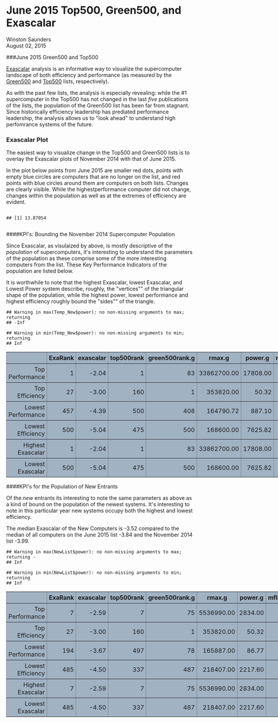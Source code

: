 # June 2015 Top500, Green500, and Exascalar
Winston Saunders  
August 02, 2015  

###June 2015 Green500 and Top500

[Exascalar](http://www.datacenterknowledge.com/archives/2012/07/10/june-2012-exascalar-efficiency-dominates-hpc/) analysis is an informative way to visualize the supercomputer landscape of both efficiency and performance (as measured by the [Green500](http:\\green500.org) and [Top500](http:\\top500.org) lists, respectively). 

As with the past few lists, the analysis is especially revealing: while the #1 supercomputer in the Top500 has not changed in the last _five_ publications of the lists, the population of the Green500 list has been far from stagnant. Since historically efficiency leadership has prediated performance leadership, the analysis allows us to "look ahead" to understand high perfomrance systems of the future. 










### Exascalar Plot 

The easiest way to visualize change in the Top500 and Green500 lists is to overlay the Exascalar plots of November 2014 with that of June 2015.  

In the plot below points from June 2015 are smaller red dots, points with empty blue circles are computers that are no longer on the list, and red points with blue circles around them are computers on both lists. Changes are clearly visible. While the highestperformance computer did not change, changes within the population as well as at the extremes of efficiency are evident.   

<img src="Exascalar_Visualization_July_2015_Rev3_files/figure-html/unnamed-chunk-3-1.png" title="" alt="" style="display: block; margin: auto;" /><img src="Exascalar_Visualization_July_2015_Rev3_files/figure-html/unnamed-chunk-3-2.png" title="" alt="" style="display: block; margin: auto;" /><img src="Exascalar_Visualization_July_2015_Rev3_files/figure-html/unnamed-chunk-3-3.png" title="" alt="" style="display: block; margin: auto;" />

```
## [1] 13.87054
```

<img src="Exascalar_Visualization_July_2015_Rev3_files/figure-html/unnamed-chunk-3-4.png" title="" alt="" style="display: block; margin: auto;" />

<img src="Exascalar_Visualization_July_2015_Rev3_files/figure-html/unnamed-chunk-4-1.png" title="" alt="" style="display: block; margin: auto;" />

####KPI's: Bounding the November 2014 Supercomputer Population

Since Exascalar, as visulaized by above, is mostly descriptive of the _population_ of supercomputers, it's interesting to understand the parameters of the population as these comprise some of the more interesting computers from the list. These Key Performance Indicators of the population are listed below.  

It is worthwhile to note that the highest Exascalar, lowest Exascalar, and Lowest Power system describe, roughly, the "vertices"" of the triangular shape of the population, while the highest power, lowest performance and highest efficiency roughly bound the "sides"" of the triangle.  
 


```
## Warning in max(Temp_New$power): no non-missing arguments to max; returning
## -Inf
```

```
## Warning in min(Temp_New$power): no non-missing arguments to min; returning
## Inf
```

<!-- html table generated in R 3.2.2 by xtable 1.7-4 package -->
<!-- Wed Sep 16 17:45:50 2015 -->
<table border=1>
<tr> <th>  </th> <th> ExaRank </th> <th> exascalar </th> <th> top500rank </th> <th> green500rank.g </th> <th> rmax.g </th> <th> power.g </th> <th> mflopswatt.g </th>  </tr>
  <tr> <td align="right"> Top Performance </td> <td align="right">   1 </td> <td align="right"> -2.04 </td> <td align="right">   1 </td> <td align="right">  83 </td> <td align="right"> 33862700.00 </td> <td align="right"> 17808.00 </td> <td align="right"> 1901.54 </td> </tr>
  <tr> <td align="right"> Top Efficiency </td> <td align="right">  27 </td> <td align="right"> -3.00 </td> <td align="right"> 160 </td> <td align="right">   1 </td> <td align="right"> 353820.00 </td> <td align="right"> 50.32 </td> <td align="right"> 7031.58 </td> </tr>
  <tr> <td align="right"> Lowest Performance </td> <td align="right"> 457 </td> <td align="right"> -4.39 </td> <td align="right"> 500 </td> <td align="right"> 408 </td> <td align="right"> 164790.72 </td> <td align="right"> 887.10 </td> <td align="right"> 185.76 </td> </tr>
  <tr> <td align="right"> Lowest Efficiency </td> <td align="right"> 500 </td> <td align="right"> -5.04 </td> <td align="right"> 475 </td> <td align="right"> 500 </td> <td align="right"> 168600.00 </td> <td align="right"> 7625.82 </td> <td align="right"> 22.11 </td> </tr>
  <tr> <td align="right"> Highest Exascalar </td> <td align="right">   1 </td> <td align="right"> -2.04 </td> <td align="right">   1 </td> <td align="right">  83 </td> <td align="right"> 33862700.00 </td> <td align="right"> 17808.00 </td> <td align="right"> 1901.54 </td> </tr>
  <tr> <td align="right"> Lowest Exascalar </td> <td align="right"> 500 </td> <td align="right"> -5.04 </td> <td align="right"> 475 </td> <td align="right"> 500 </td> <td align="right"> 168600.00 </td> <td align="right"> 7625.82 </td> <td align="right"> 22.11 </td> </tr>
   </table>



####KPI's for the Population of New Entrants

Of the _new_ entrants its interesting to note the same parameters as above as a kind of bound on the population of the newest systems. It's interesting to note in this particular year new systems occupy both the highest and lowest efficiency. 




The median Exascalar of the New Computers is -3.52 compared to the median of all computers on the June 2015 list -3.84 and the November 2014 list -3.99.


<style>

table { 
    display: table;
    border-collapse: collapse;
    border-spacing: 10px;
    border-color: gray;
    background-color: #a1b2c3;
    text-align: center
    font: 12px arial, sans-serif;
}
th, td {
    
    padding: 5px;
}
</style>



```
## Warning in max(NewList$power): no non-missing arguments to max; returning -
## Inf
```

```
## Warning in min(NewList$power): no non-missing arguments to min; returning
## Inf
```

<!-- html table generated in R 3.2.2 by xtable 1.7-4 package -->
<!-- Wed Sep 16 17:45:50 2015 -->
<table border=1>
<tr> <th>  </th> <th> ExaRank </th> <th> exascalar </th> <th> top500rank </th> <th> green500rank.g </th> <th> rmax.g </th> <th> power.g </th> <th> mflopswatt.g </th>  </tr>
  <tr> <td align="right"> Top Performance </td> <td align="right">   7 </td> <td align="right"> -2.59 </td> <td align="right">   7 </td> <td align="right">  75 </td> <td align="right"> 5536990.00 </td> <td align="right"> 2834.00 </td> <td align="right"> 1953.77 </td> </tr>
  <tr> <td align="right"> Top Efficiency </td> <td align="right">  27 </td> <td align="right"> -3.00 </td> <td align="right"> 160 </td> <td align="right">   1 </td> <td align="right"> 353820.00 </td> <td align="right"> 50.32 </td> <td align="right"> 7031.58 </td> </tr>
  <tr> <td align="right"> Lowest Performance </td> <td align="right"> 194 </td> <td align="right"> -3.67 </td> <td align="right"> 497 </td> <td align="right">  78 </td> <td align="right"> 165887.00 </td> <td align="right"> 86.77 </td> <td align="right"> 1911.80 </td> </tr>
  <tr> <td align="right"> Lowest Efficiency </td> <td align="right"> 485 </td> <td align="right"> -4.50 </td> <td align="right"> 337 </td> <td align="right"> 487 </td> <td align="right"> 218407.00 </td> <td align="right"> 2217.60 </td> <td align="right"> 98.49 </td> </tr>
  <tr> <td align="right"> Highest Exascalar </td> <td align="right">   7 </td> <td align="right"> -2.59 </td> <td align="right">   7 </td> <td align="right">  75 </td> <td align="right"> 5536990.00 </td> <td align="right"> 2834.00 </td> <td align="right"> 1953.77 </td> </tr>
  <tr> <td align="right"> Lowest Exascalar </td> <td align="right"> 485 </td> <td align="right"> -4.50 </td> <td align="right"> 337 </td> <td align="right"> 487 </td> <td align="right"> 218407.00 </td> <td align="right"> 2217.60 </td> <td align="right"> 98.49 </td> </tr>
   </table>







